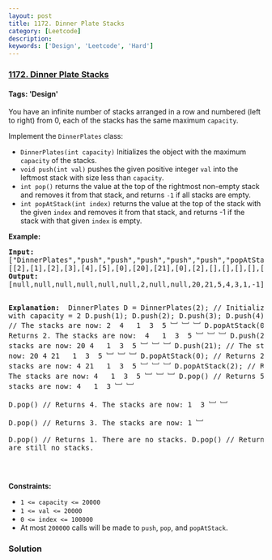 ```yaml
---
layout: post
title: 1172. Dinner Plate Stacks
category: [Leetcode]
description: 
keywords: ['Design', 'Leetcode', 'Hard']
---
```

### [1172. Dinner Plate Stacks](https://leetcode.com/problems/dinner-plate-stacks)

#### Tags: 'Design'

<div class="content__u3I1 question-content__JfgR"><div><p>You have an infinite number of stacks arranged in a row and numbered (left to right) from 0, each of the stacks has the same maximum <code>capacity</code>.</p>
<p>Implement the <code>DinnerPlates</code> class:</p>
<ul>
<li><code>DinnerPlates(int capacity)</code> Initializes the object with the maximum <code>capacity</code> of the stacks.</li>
<li><code>void push(int val)</code> pushes the given positive integer <code>val</code> into the leftmost stack with size less than <code>capacity</code>.</li>
<li><code>int pop()</code> returns the value at the top of the rightmost non-empty stack and removes it from that stack, and returns <code>-1</code> if all stacks are empty.</li>
<li><code>int popAtStack(int index)</code> returns the value at the top of the stack with the given <code>index</code> and removes it from that stack, and returns -1 if the stack with that given <code>index</code> is empty.</li>
</ul>
<p><strong>Example:</strong></p>
<pre><b>Input: </b>
["DinnerPlates","push","push","push","push","push","popAtStack","push","push","popAtStack","popAtStack","pop","pop","pop","pop","pop"]
[[2],[1],[2],[3],[4],[5],[0],[20],[21],[0],[2],[],[],[],[],[]]
<b>Output: </b>
[null,null,null,null,null,null,2,null,null,20,21,5,4,3,1,-1]

<b>Explanation: </b>
DinnerPlates D = DinnerPlates(2);  // Initialize with capacity = 2
D.push(1);
D.push(2);
D.push(3);
D.push(4);
D.push(5);         // The stacks are now:  2  4
                                           1  3  5
                                           ﹈ ﹈ ﹈
D.popAtStack(0);   // Returns 2.  The stacks are now:     4
                                                       1  3  5
                                                       ﹈ ﹈ ﹈
D.push(20);        // The stacks are now: 20  4
                                           1  3  5
                                           ﹈ ﹈ ﹈
D.push(21);        // The stacks are now: 20  4 21
                                           1  3  5
                                           ﹈ ﹈ ﹈
D.popAtStack(0);   // Returns 20.  The stacks are now:     4 21
                                                        1  3  5
                                                        ﹈ ﹈ ﹈
D.popAtStack(2);   // Returns 21.  The stacks are now:     4
                                                        1  3  5
                                                        ﹈ ﹈ ﹈ 
D.pop()            // Returns 5.  The stacks are now:      4
                                                        1  3 
                                                        ﹈ ﹈  
D.pop()            // Returns 4.  The stacks are now:   1  3 
                                                        ﹈ ﹈   
D.pop()            // Returns 3.  The stacks are now:   1 
                                                        ﹈   
D.pop()            // Returns 1.  There are no stacks.
D.pop()            // Returns -1.  There are still no stacks.
</pre>
<p> </p>
<p><strong>Constraints:</strong></p>
<ul>
<li><code>1 &lt;= capacity &lt;= 20000</code></li>
<li><code>1 &lt;= val &lt;= 20000</code></li>
<li><code>0 &lt;= index &lt;= 100000</code></li>
<li>At most <code>200000</code> calls will be made to <code>push</code>, <code>pop</code>, and <code>popAtStack</code>.</li>
</ul>
</div></div>

### Solution
